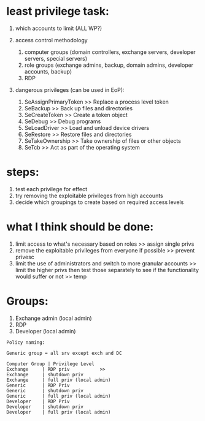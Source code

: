 # least privilege task:

1. which accounts to limit (ALL WP?)

2. access control methodology
	1. computer groups (domain controllers, exchange servers, developer servers, special servers)
	2. role groups (exchange admins, backup, domain admins, developer accounts, backup)
	3. RDP

3. dangerous privileges (can be used in EoP):
	1. SeAssignPrimaryToken >> Replace a process level token
	2. SeBackup             >> Back up files and directories
	3. SeCreateToken        >> Create a token object
	4. SeDebug              >> Debug programs
	5. SeLoadDriver         >> Load and unload device drivers
	6. SeRestore            >> Restore files and directories
	7. SeTakeOwnership      >> Take ownership of files or other objects
	8. SeTcb                >> Act as part of the operating system


# steps:
1. test each privilege for effect
2. try removing the exploitable privileges from high accounts
3. decide which groupings to create based on required access levels


# what I think should be done:
1. limit access to what's necessary based on roles >> assign single privs
2. remove the exploitable privileges from everyone if possible >> prevent privesc
3. limit the use of administrators and switch to more granular accounts >> limit the higher privs
	then test those separately to see if the functionality would suffer or not >> temp


# Groups:
1. Exchange admin (local admin)
2. RDP
3. Developer (local admin)

```
Policy naming:

Generic group = all srv except exch and DC

Computer Group | Privilege Level
Exchange     | RDP priv           >>
Exchange     | shutdown priv
Exchange     | full priv (local admin)
Generic      | RDP Priv
Generic      | shutdown priv
Generic      | full priv (local admin)
Developer    | RDP Priv
Developer    | shutdown priv
Developer    | full priv (local admin)
```